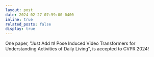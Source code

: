 ```yaml
---
layout: post
date: 2024-02-27 07:59:00-0400
inline: true
related_posts: false
display: true
---
```


One paper, "Just Add π! Pose Induced Video Transformers for Understanding Activities of Daily Living", is accepted to CVPR 2024!